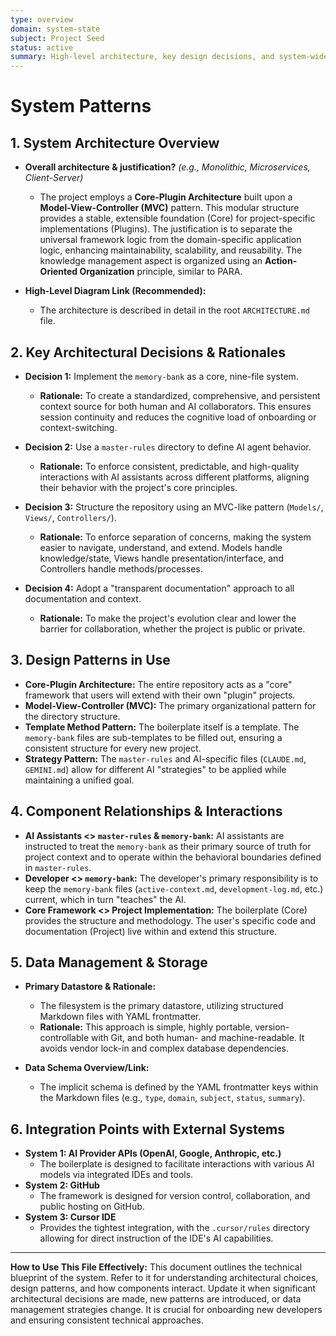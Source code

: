 ```yaml
---
type: overview
domain: system-state
subject: Project Seed
status: active
summary: High-level architecture, key design decisions, and system-wide patterns.
---
```

# System Patterns

## 1. System Architecture Overview

*   **Overall architecture & justification?** *(e.g., Monolithic, Microservices, Client-Server)*
    *   The project employs a **Core-Plugin Architecture** built upon a **Model-View-Controller (MVC)** pattern. This modular structure provides a stable, extensible foundation (Core) for project-specific implementations (Plugins). The justification is to separate the universal framework logic from the domain-specific application logic, enhancing maintainability, scalability, and reusability. The knowledge management aspect is organized using an **Action-Oriented Organization** principle, similar to PARA.

*   **High-Level Diagram Link (Recommended):**
    *   The architecture is described in detail in the root `ARCHITECTURE.md` file.

## 2. Key Architectural Decisions & Rationales

*   **Decision 1:** Implement the `memory-bank` as a core, nine-file system.
    *   **Rationale:** To create a standardized, comprehensive, and persistent context source for both human and AI collaborators. This ensures session continuity and reduces the cognitive load of onboarding or context-switching.

*   **Decision 2:** Use a `master-rules` directory to define AI agent behavior.
    *   **Rationale:** To enforce consistent, predictable, and high-quality interactions with AI assistants across different platforms, aligning their behavior with the project's core principles.

*   **Decision 3:** Structure the repository using an MVC-like pattern (`Models/`, `Views/`, `Controllers/`).
    *   **Rationale:** To enforce separation of concerns, making the system easier to navigate, understand, and extend. Models handle knowledge/state, Views handle presentation/interface, and Controllers handle methods/processes.

*   **Decision 4:** Adopt a "transparent documentation" approach to all documentation and context.
    *   **Rationale:** To make the project's evolution clear and lower the barrier for collaboration, whether the project is public or private.

## 3. Design Patterns in Use

*   **Core-Plugin Architecture:** The entire repository acts as a "core" framework that users will extend with their own "plugin" projects.
*   **Model-View-Controller (MVC):** The primary organizational pattern for the directory structure.
*   **Template Method Pattern:** The boilerplate itself is a template. The `memory-bank` files are sub-templates to be filled out, ensuring a consistent structure for every new project.
*   **Strategy Pattern:** The `master-rules` and AI-specific files (`CLAUDE.md`, `GEMINI.md`) allow for different AI "strategies" to be applied while maintaining a unified goal.

## 4. Component Relationships & Interactions

*   **AI Assistants <> `master-rules` & `memory-bank`:** AI assistants are instructed to treat the `memory-bank` as their primary source of truth for project context and to operate within the behavioral boundaries defined in `master-rules`.
*   **Developer <> `memory-bank`:** The developer's primary responsibility is to keep the `memory-bank` files (`active-context.md`, `development-log.md`, etc.) current, which in turn "teaches" the AI.
*   **Core Framework <> Project Implementation:** The boilerplate (Core) provides the structure and methodology. The user's specific code and documentation (Project) live within and extend this structure.

## 5. Data Management & Storage

*   **Primary Datastore & Rationale:**
    *   The filesystem is the primary datastore, utilizing structured Markdown files with YAML frontmatter.
    *   **Rationale:** This approach is simple, highly portable, version-controllable with Git, and both human- and machine-readable. It avoids vendor lock-in and complex database dependencies.

*   **Data Schema Overview/Link:**
    *   The implicit schema is defined by the YAML frontmatter keys within the Markdown files (e.g., `type`, `domain`, `subject`, `status`, `summary`).

## 6. Integration Points with External Systems

*   **System 1: AI Provider APIs (OpenAI, Google, Anthropic, etc.)**
    *   The boilerplate is designed to facilitate interactions with various AI models via integrated IDEs and tools.
*   **System 2: GitHub**
    *   The framework is designed for version control, collaboration, and public hosting on GitHub.
*   **System 3: Cursor IDE**
    *   Provides the tightest integration, with the `.cursor/rules` directory allowing for direct instruction of the IDE's AI capabilities.

---
**How to Use This File Effectively:**
This document outlines the technical blueprint of the system. Refer to it for understanding architectural choices, design patterns, and how components interact. Update it when significant architectural decisions are made, new patterns are introduced, or data management strategies change. It is crucial for onboarding new developers and ensuring consistent technical approaches.
